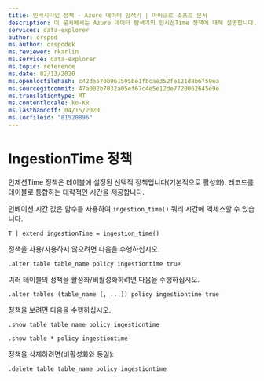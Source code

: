 ```yaml
---
title: 인비시타임 정책 - Azure 데이터 탐색기 | 마이크로 소프트 문서
description: 이 문서에서는 Azure 데이터 탐색기의 인시션Time 정책에 대해 설명합니다.
services: data-explorer
author: orspod
ms.author: orspodek
ms.reviewer: rkarlin
ms.service: data-explorer
ms.topic: reference
ms.date: 02/13/2020
ms.openlocfilehash: c42da570b961595be1fbcae352fe121d8b6f59ea
ms.sourcegitcommit: 47a002b7032a05ef67c4e5e12de7720062645e9e
ms.translationtype: MT
ms.contentlocale: ko-KR
ms.lasthandoff: 04/15/2020
ms.locfileid: "81520896"
---
```

# <a name="ingestiontime-policy"></a>IngestionTime 정책

인제션Time 정책은 테이블에 설정된 선택적 정책입니다(기본적으로 활성화).
레코드를 테이블로 통합하는 대략적인 시간을 제공합니다.

인베이션 시간 값은 함수를 사용하여 `ingestion_time()` 쿼리 시간에 액세스할 수 있습니다.

```kusto
T | extend ingestionTime = ingestion_time()
```

정책을 사용/사용하지 않으려면 다음을 수행하십시오.
```kusto
.alter table table_name policy ingestiontime true
```

여러 테이블의 정책을 활성화/비활성화하려면 다음을 수행하십시오.
```kusto
.alter tables (table_name [, ...]) policy ingestiontime true
```

정책을 보려면 다음을 수행하십시오.
```kusto
.show table table_name policy ingestiontime  

.show table * policy ingestiontime  
```

정책을 삭제하려면(비활성화와 동일):
```kusto
.delete table table_name policy ingestiontime  
```